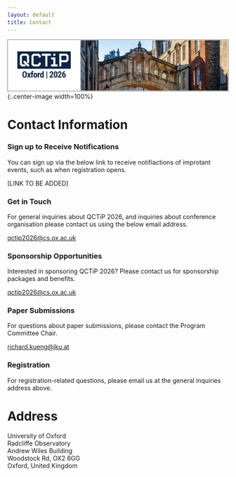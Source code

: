 ```yaml
---
layout: default
title: Contact
---
```


![Oxford Bridge of Sighs](assets/images/cover.png){:.center-image width=100%}

# Contact Information

### Sign up to Receive Notifications

You can sign up via the below link to receive notifiactions of improtant events,
such as when registration opens.

[LINK TO BE ADDED]

### Get in Touch

For general inquiries about QCTiP 2026, and inquiries about
conference organisation please contact us using the below email address.

<qctip2026@cs.ox.ac.uk>

### Sponsorship Opportunities

Interested in sponsoring QCTiP 2026? Please contact us for sponsorship packages and benefits.

<qctip2026@cs.ox.ac.uk>

### Paper Submissions

For questions about paper submissions, please contact the Program Committee Chair.

<richard.kueng@jku.at>

### Registration

For registration-related questions, please email us at the general inquiries address above.

# Address

University of Oxford<br>
Radcliffe Observatory<br>
Andrew Wiles Building<br>
Woodstock Rd, OX2 6GG<br>
Oxford, United Kingdom<br>





